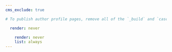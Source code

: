 ```yaml
---
cms_exclude: true

# To publish author profile pages, remove all of the `_build` and `cascade` settings below.

  render: never

    render: never
    list: always
---
```

